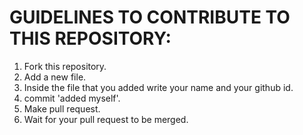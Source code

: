 # GUIDELINES TO CONTRIBUTE TO THIS REPOSITORY:

1. Fork this repository.
2. Add a new file.
3. Inside the file that you added write your name and your github id.
4. commit 'added myself'.
5. Make pull request.
8. Wait for your pull request to be merged.
